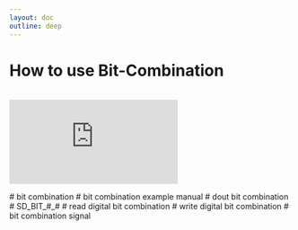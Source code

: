 ```yaml
---
layout: doc
outline: deep
---
```


# How to use Bit-Combination

<br>

<iframe class="iframe-resources" src="https://rainbowco-my.sharepoint.com/:p:/g/personal/hyoin_rainbow-robotics_com/EcgF5jax96NDipSGBl3N-OkBYfc2GHEZOG0PaupvUbzA3A?e=AgC558&amp;action=embedview&amp;wdbipreview=true&amp;wdAr=1.7777777777777777" frameborder="0"></iframe>

\# bit combination
\# bit combination example manual
\# dout bit combination
\# SD_BIT\_\#\_\#
\# read digital bit combination
\# write digital bit combination
\# bit combination signal
